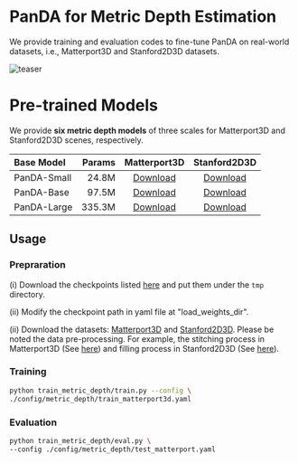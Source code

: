 # PanDA for Metric Depth Estimation

We provide training and evaluation codes to fine-tune PanDA on real-world datasets, i.e., Matterport3D and Stanford2D3D datasets.

![teaser](../assets/compare.png)

# Pre-trained Models

We provide **six metric depth models** of three scales for Matterport3D and Stanford2D3D scenes, respectively.

| Base Model              | Params |                      Matterport3D                      |                  Stanford2D3D                   |
| :---------------------- | -----: | :----------------------------------------------------------: | :----------------------------------------------------------: |
| PanDA-Small |  24.8M | [Download](https://huggingface.co/ZidongC/PanDA/resolve/main/panda_matterport_small.pth?download=true) | [Download](https://huggingface.co/ZidongC/PanDA/resolve/main/panda_stanford_small.pth?download=true) |
| PanDA-Base  |  97.5M | [Download](https://huggingface.co/ZidongC/PanDA/resolve/main/panda_matterport_base.pth?download=true) | [Download](https://huggingface.co/ZidongC/PanDA/resolve/main/panda_stanford_base.pth?download=true) |
| PanDA-Large | 335.3M | [Download](https://huggingface.co/ZidongC/PanDA/resolve/main/panda_matterport_large.pth?download=true) | [Download](https://huggingface.co/ZidongC/PanDA/resolve/main/panda_stanford_large.pth?download=true) |

## Usage

### Prepraration

(i) Download the checkpoints listed [here](#pre-trained-models) and put them under the `tmp` directory.

(ii) Modify the checkpoint path in yaml file at "load_weights_dir".

(ii) Download the datasets: [Matterport3D](https://niessner.github.io/Matterport/) and [Stanford2D3D](https://github.com/alexsax/2D-3D-Semantics). Please be noted the data pre-processing. For example, the stitching process in Matterport3D (See [here](https://github.com/alibaba/UniFuse-Unidirectional-Fusion/tree/main/UniFuse/Matterport3D)) and filling process in Stanford2D3D (See [here](https://github.com/HalleyJiang/UniFuse-Unidirectional-Fusion/blob/main/UniFuse/preprocess_s2d3d.py)).

### Training

```bash
python train_metric_depth/train.py --config \
./config/metric_depth/train_matterport3d.yaml
```

### Evaluation

```bash
python train_metric_depth/eval.py \
--config ./config/metric_depth/test_matterport.yaml
```